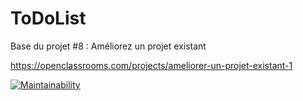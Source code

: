 ToDoList
========

Base du projet #8 : Améliorez un projet existant

https://openclassrooms.com/projects/ameliorer-un-projet-existant-1

[![Maintainability](https://api.codeclimate.com/v1/badges/a74839157bc8a01a7ca1/maintainability)](https://codeclimate.com/github/OlivierFL/Floch_Olivier_8_19062021/maintainability)
